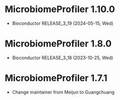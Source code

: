 # MicrobiomeProfiler 1.10.0

+ Bioconductor RELEASE_3_19 (2024-05-15, Wed)

# MicrobiomeProfiler 1.8.0

+ Bioconductor RELEASE_3_18 (2023-10-25, Wed)

# MicrobiomeProfiler 1.7.1

+ Change maintainer from Meijun to Guangchuang

